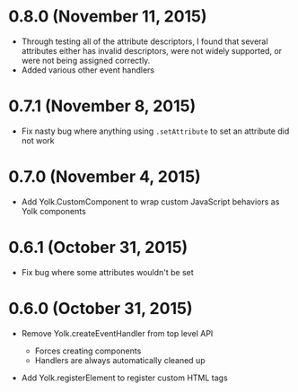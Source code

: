 # 0.8.0 (November 11, 2015)

- Through testing all of the attribute descriptors, I found that several attributes either
has invalid descriptors, were not widely supported, or were not being assigned correctly.
- Added various other event handlers

# 0.7.1 (November 8, 2015)

- Fix nasty bug where anything using `.setAttribute` to set an attribute did not work

# 0.7.0 (November 4, 2015)

- Add Yolk.CustomComponent to wrap custom JavaScript behaviors as Yolk components

# 0.6.1 (October 31, 2015)

- Fix bug where some attributes wouldn't be set

# 0.6.0 (October 31, 2015)

- Remove Yolk.createEventHandler from top level API
  - Forces creating components
  - Handlers are always automatically cleaned up

- Add Yolk.registerElement to register custom HTML tags
